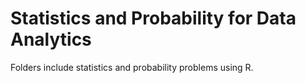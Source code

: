 # Statistics and Probability for Data Analytics

Folders include statistics and probability problems using R.
